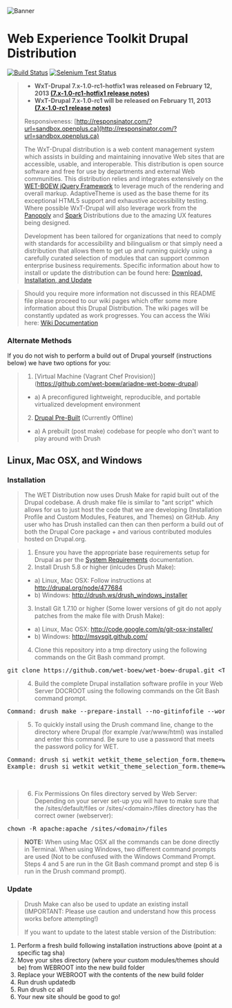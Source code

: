 <img alt="Banner" src="http://dl.dropbox.com/u/38413195/banner.jpeg" title="By Y Anderson (Own work) [CC-BY-SA-3.0 (http://creativecommons.org/licenses/by-sa/3.0">

# Web Experience Toolkit Drupal Distribution

[![Build Status](https://secure.travis-ci.org/wet-boew/wet-boew-drupal.png?branch=master)](http://travis-ci.org/wet-boew/wet-boew-drupal)
[![Selenium Test Status](https://saucelabs.com/buildstatus/sylus)](https://saucelabs.com/u/sylus)


>* **WxT-Drupal 7.x-1.0-rc1-hotfix1 was released on February 12, 2013 [(7.x-1.0-rc1-hotfix1 release notes)](https://github.com/wet-boew/wet-boew-drupal/wiki/v7.x-1.0-rc1-hotfix1-release-notes)**
>* **WxT-Drupal 7.x-1.0-rc1 will be released on February 11, 2013 [(7.x-1.0-rc1 release notes)](https://github.com/wet-boew/wet-boew-drupal/wiki/v7.x-1.0-rc1-release-notes)**
>
>Responsiveness: [http://responsinator.com/?url=sandbox.openplus.ca](http://responsinator.com/?url=sandbox.openplus.ca)
>
>The WxT-Drupal distribution is a web content management system which assists in building and maintaining innovative Web sites that are accessible, usable, and interoperable. This distribution is open source software and free for use by departments and external Web communities. This distribution relies and integrates extensively on the [WET-BOEW jQuery Framework](http://github.com/wet-boew/wet-boew) to leverage much of the rendering and overall markup. AdaptiveTheme is used as the base theme for its exceptional HTML5 support and exhaustive accessibility testing. Where possible WxT-Drupal will also leverage work from the [Panopoly](http://drupal.org/project/panopoly) and [Spark](http://drupal.org/project/spark) Distributions due to the amazing UX features being designed.
>
>Development has been tailored for organizations that need to comply with standards for accessibility and bilingualism or that simply need a distribution that allows them to get up and running quickly using a carefully curated selection of modules that can support common enterprise business requirements. Specific information about how to install or update the distribution can be found here: [Download, Installation, and Update](https://github.com/wet-boew/wet-boew-drupal/wiki/Download%2C-Installation%2C-and-Update)

>Should you require more information not discussed in this README file please proceed to our wiki pages which offer some more information about this Drupal Distribution. The wiki pages will be constantly updated as work progresses. You can access the Wiki here: [Wiki Documentation](https://github.com/wet-boew/wet-boew-drupal/wiki)

### Alternate Methods

If you do not wish to perform a build out of Drupal yourself (instructions below) we have two options for you:
> 1. [Virtual Machine (Vagrant Chef Provision)] (https://github.com/wet-boew/ariadne-wet-boew-drupal)
>   * a) A preconfigured lightweight, reproducible, and portable virtualized development environment
> 2. [Drupal Pre-Built](https://github.com/sylus/wet-boew-drupal-compiled) (Currently Offline)
>   * a) A prebuilt (post make) codebase for people who don't want to play around with Drush

## Linux, Mac OSX, and Windows

### Installation

> The WET Distribution now uses Drush Make for rapid built out of the Drupal codebase. A drush make file is similar to "ant script" which allows for us to just host the code that we are developing (Installation Profile and Custom Modules, Features, and Themes) on GitHub. Any user who has Drush installed can then can then perform a build out of both the Drupal Core package + and various contributed modules hosted on Drupal.org.

> 1. Ensure you have the appropriate base requirements setup for Drupal as per the [System Requirements](https://github.com/wet-boew/wet-boew-drupal/wiki/System-Requirements) documentation.
> 2. Install Drush 5.8 or higher (inlcudes Drush Make):
>   * a) Linux, Mac OSX: Follow instructions at http://drupal.org/node/477684
>   * b) Windows: http://drush.ws/drush_windows_installer
> 3. Install Git 1.7.10 or higher (Some lower versions of git do not apply patches from the make file with Drush Make):
>   * a) Linux, Mac OSX: http://code.google.com/p/git-osx-installer/
>   * b) Windows: http://msysgit.github.com/
> 4. Clone this repository into a tmp directory using the following commands on the Git Bash command prompt.
<pre>
git clone https://github.com/wet-boew/wet-boew-drupal.git &lt;Temporary Directory Path&gt;/wet-boew-drupal;
</pre>
> 4. Build the complete Drupal installation software profile in your Web Server DOCROOT using the following commands on the Git Bash command prompt.
<pre>
Command: drush make --prepare-install --no-gitinfofile --working-copy &lt;Temporary Directory Path&gt;/wet-boew-drupal/build-wetkit.make &lt;Web Server Directory Path&gt; --yes (can append -v for verbose output)
</pre>
> 5. To quickly install using the Drush command line, change to the directory where Drupal (for example /var/www/html) was installed and enter this command.
> Be sure to use a password that meets the password policy for WET.
<pre>
Command: drush si wetkit wetkit_theme_selection_form.theme=wetkit_omega install_configure_form.demo_content=<TRUEorFALSE> --sites-subdir=&lt;domain&gt; --db-url=mysql://&lt;username&gt;:&lt;password&gt;@&lt;domain&gt;:&lt;port&gt;/&lt;database&gt; --account-name=&lt;username&gt; --account-mail=&lt;accountemail&gt; --account-pass=&lt;userpassword&gt; --site-mail=&lt;siteemail&gt; --site-name=&lt;sitename&gt; --yes -v
Example: drush si wetkit wetkit_theme_selection_form.theme=wetkit_omega install_configure_form.demo_content=TRUE --sites-subdir=default --db-url=mysql://root:@127.0.0.1:3306/wetkit_db --account-name=admin --account-mail=admin@example.com --account-pass=WetKit@2012 --site-mail=admin@example.com --site-name="Web Experience Toolkit" --yes -v


</pre>
> 6. Fix Permissions On files directory served by Web Server:
> Depending on your server set-up you will have to make sure that the /sites/default/files or /sites/&lt;domain&gt;/files directory has the correct owner (webserver):
<pre>
chown -R apache:apache /sites/&lt;domain&gt;/files
</pre>

> **NOTE:** When using Mac OSX all the commands can be done directly in Terminal.  When using Windows, two different command prompts are used (Not to be confused with the Windows Command Prompt.  Steps 4 and 5 are run in the Git Bash command prompt and step 6 is run in the Drush command prompt).

### Update
> Drush Make can also be used to update an existing install (IMPORTANT: Please use caution and understand how this process works before attempting!)
>
>If you want to update to the latest stable version of the Distribution:
>
1. Perform a fresh build following installation instructions above (point at a specific tag sha)
2. Move your sites directory (where your custom modules/themes should be) from WEBROOT into the new build folder
3. Replace your WEBROOT with the contents of the new build folder
4. Run drush updatedb
5. Run drush cc all
6. Your new site should be good to go!
